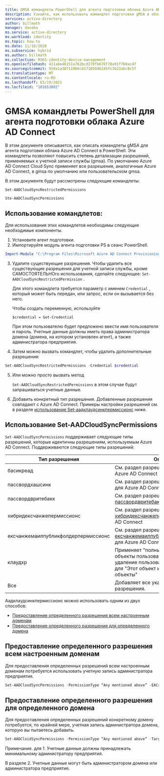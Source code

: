 ```yaml
---
title: GMSA командлеты PowerShell для агента подготовки облака Azure AD Connect
description: Узнайте, как использовать командлет подготовки gMSA в облаке Azure AD Connect PowerShell.
services: active-directory
author: billmath
manager: daveba
ms.service: active-directory
ms.workload: identity
ms.topic: how-to
ms.date: 11/16/2020
ms.subservice: hybrid
ms.author: billmath
ms.collection: M365-identity-device-management
ms.openlocfilehash: 411a8e46151a762bcd270fb676f78a91f760ac4f
ms.sourcegitcommit: 910a1a38711966cb171050db245fc3b22abc8c5f
ms.translationtype: MT
ms.contentlocale: ru-RU
ms.lasthandoff: 03/19/2021
ms.locfileid: "101653802"
---
```

# <a name="azure-ad-connect-cloud-provisioning-agent-gmsa-powershell-cmdlets"></a>GMSA командлеты PowerShell для агента подготовки облака Azure AD Connect

В этом документе описывается, как описать командлеты gMSA для агента подготовки облака Azure AD Connect в PowerShell. Эти командлеты позволяют повысить степень детализации разрешений, применяемых к учетной записи службы (gmsa). По умолчанию Azure AD Connect Cloud Sync применяет все разрешения, аналогичные Azure AD Connect, в gmsa по умолчанию или пользовательском gmsa. 

В этом документе будут рассмотрены следующие командлеты:  

`Set-AADCloudSyncRestrictedPermissions`

`Ste-AADCloudSyncPermissions` 

## <a name="how-to-use-the-cmdlets"></a>Использование командлетов:  

Для использования этих командлетов необходимы следующие необходимые компоненты.

1. Установите агент подготовки. 
2. Импортируйте модуль агента подготовки PS в сеанс PowerShell. 

 ```PowerShell
 Import-Module "C:\Program Files\Microsoft Azure AD Connect Provisioning Agent\Microsoft.CloudSync.Powershell.dll"  
 ```
3. Удалите существующие разрешения.  Чтобы удалить все существующие разрешения для учетной записи службы, кроме САМОСТОЯТЕЛЬНОго использования, сделайте следующее: `Set-AADCloudSyncRestrictedPermission` .  

    Для этого командлета требуется параметр с именем `Credential` , который может быть передан, или запрос, если он вызывается без него.

    Чтобы создать переменную, используйте  

   `$credential = Get-Credential` 

   При этом пользователю будет предложено ввести имя пользователя и пароль. Учетные данные должны иметь права администратора домена (домена, на котором установлен агент), а также администратора предприятия. 

4.  Затем можно вызвать командлет, чтобы удалить дополнительные разрешения: 
   ```PowerShell
   Set-AADCloudSyncRestrictedPermissions -Credential $credential 
   ```
5. Или можно просто вызвать метод 

   `Set-AADCloudSyncRestrictedPermissions` в этом случае будут запрашиваться учетные данные. 

 6.  Добавить конкретный тип разрешения.  Добавленные разрешения совпадают с Azure AD Connect.  Примеры настройки разрешений см. в разделе [использование Set-аадклаудсинкпермиссионс](#using-set-aadcloudsyncpermissions) ниже.

## <a name="using-set-aadcloudsyncpermissions"></a>Использование Set-AADCloudSyncPermissions 
`Set-AADCloudSyncPermissions` поддерживает следующие типы разрешений, которые идентичны разрешениям, используемым Azure AD Connect. Поддерживаются следующие типы разрешений: 

|Тип разрешения|Описание|
|-----|-----|
|басикреад| См. раздел разрешения [басикреад](../../active-directory/hybrid/how-to-connect-configure-ad-ds-connector-account.md#configure-basic-read-only-permissions) для Azure AD Connect|
|пассвордхашсинк|См. раздел разрешения [пассвордхашсинк](../../active-directory/hybrid/how-to-connect-configure-ad-ds-connector-account.md#permissions-for-password-hash-synchronization) для Azure AD Connect|
|пассвордвритебакк|См. раздел разрешения [пассвордвритебакк](../../active-directory/hybrid/how-to-connect-configure-ad-ds-connector-account.md#permissions-for-password-writeback) для Azure AD Connect|
|хибридексчанжепермиссионс|См. раздел разрешения [хибридексчанжепермиссионс](../../active-directory/hybrid/how-to-connect-configure-ad-ds-connector-account.md#permissions-for-exchange-hybrid-deployment) для Azure AD Connect| 
|ексчанжемаилпубликфолдерпермиссионс| См. раздел разрешения [ексчанжемаилпубликфолдерпермиссионс](../../active-directory/hybrid/how-to-connect-configure-ad-ds-connector-account.md#permissions-for-exchange-mail-public-folders-preview) для Azure AD Connect| 
|клаудхр| Применяет "полный доступ" к "дочерние объекты пользователя" и "Создание и удаление пользовательских объектов" для "Этот объект и все дочерние объекты"| 
|Все|Добавляет все указанные выше разрешения.| 



Аадклаудсинкпермиссионс можно использовать одним из двух способов:
- [Предоставление определенного разрешения всем настроенным доменам](#grant-a-certain-permission-to-all-configured-domains) 
- [Предоставление определенного разрешения для определенного домена](#grant-a-certain-permission-to-a-specific-domain) 
## <a name="grant-a-certain-permission-to-all-configured-domains"></a>Предоставление определенного разрешения всем настроенным доменам 
Для предоставления определенных разрешений всем настроенным доменам потребуется использовать учетную запись администратора предприятия.


 ```PowerShell
Set-AADCloudSyncPermissions -PermissionType “Any mentioned above” -EACredential $credential (prepopulated same as above [$credential = Get-Credential]) 
```

## <a name="grant-a-certain-permission-to-a-specific-domain"></a>Предоставление определенного разрешения для определенного домена 
Для предоставления определенных разрешений конкретному домену потребуется, по крайней мере, учетная запись администратора домена, которую вы пытаетесь добавить.


 ```PowerShell
Set-AADCloidSyncPermissions -PermissionType “Any mentioned above” -TargetDomain “FQDN of domain” (has to be already configured through wizard) -TargetDomaincredential $credential(same as above) 
```
 

Примечание. для 1. Учетные данные должны принадлежать минимальному администратору предприятия. 

В разделе 2. Учетные данные могут быть администратором домена или администратора предприятия. 

  


